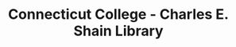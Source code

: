 ---
layout: repo
title: "Connecticut College - Charles E. Shain Library"
id: 6576
permalink: repos/6576/
---